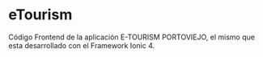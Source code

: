 # eTourism
Código Frontend de la aplicación E-TOURISM PORTOVIEJO, el mismo que esta desarrollado con el Framework Ionic 4. 
